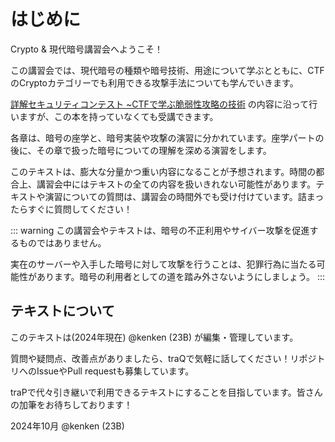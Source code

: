 # はじめに

Crypto & 現代暗号講習会へようこそ！

この講習会では、現代暗号の種類や暗号技術、用途について学ぶとともに、CTFのCryptoカテゴリーでも利用できる攻撃手法についても学んでいきます。

[詳解セキュリティコンテスト ~CTFで学ぶ脆弱性攻略の技術](https://ctfbook.github.io/2nd/) の内容に沿って行いますが、この本を持っていなくても受講できます。

各章は、暗号の座学と、暗号実装や攻撃の演習に分かれています。座学パートの後に、その章で扱った暗号についての理解を深める演習をします。

このテキストは、膨大な分量かつ重い内容になることが予想されます。時間の都合上、講習会中にはテキストの全ての内容を扱いきれない可能性があります。テキストや演習についての質問は、講習会の時間外でも受け付けています。詰まったらすぐに質問してください！

::: warning
この講習会やテキストは、暗号の不正利用やサイバー攻撃を促進するものではありません。

実在のサーバーや入手した暗号に対して攻撃を行うことは、犯罪行為に当たる可能性があります。暗号の利用者としての道を踏み外さないようにしましょう。
:::

## テキストについて
このテキストは(2024年現在) @kenken (23B) が編集・管理しています。

質問や疑問点、改善点がありましたら、traQで気軽に話してください！リポジトリへのIssueやPull requestも募集しています。

traPで代々引き継いで利用できるテキストにすることを目指しています。皆さんの加筆をお待ちしております！

2024年10月 @kenken (23B)

